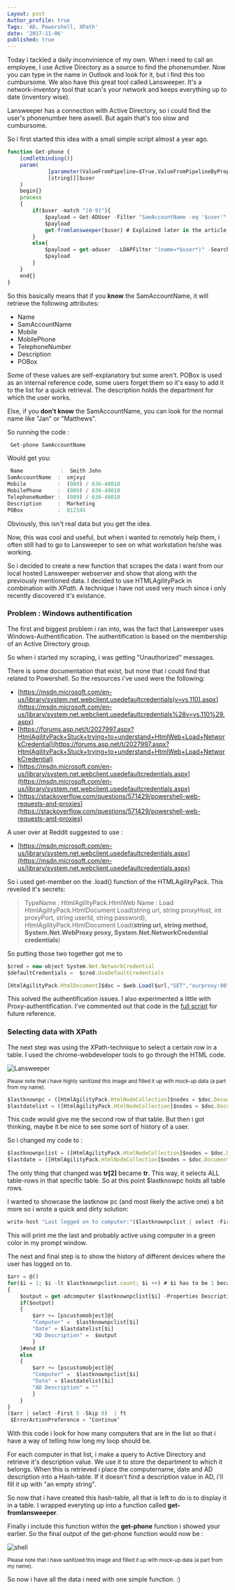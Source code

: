 ```yaml
---
Layout: post
Author_profile: true
Tags: 'AD, Powershell, XPath'
date: '2017-11-06'
published: true
---
```

Today i tackled a daily inconvinience of my own.
When i need to call an employee, I use Active Directory as a source to find the phonenumber.
Now you can type in the name in Outlook and look for it, but i find this too cumbursome.
We also have this great tool called Lansweeper. It's a network-inventory tool that scan's your network and keeps everything up to date (inventory wise).

Lansweeper has a connection with Active Directory, so i could find the user's phonenumber here aswell.
But again that's too slow and cumbursome.

So i first started this idea with a small simple script almost a year ago.

```javascript
function Get-phone {
    [cmdletbinding()]
    param(
             [parameter(ValueFromPipeline=$True,ValueFromPipelineByPropertyName=$True)]
             [string[]]$user
    )
    begin{}
    process
	{
        if($user -match "[0-9]"){
            $payload = Get-ADUser -Filter "SamAccountName -eq '$user'" -SearchBase "OU=workers,OU=Account,OU=Company,OU=Departments,DC=domain,DC=com" -prop TelephoneNumber, Mobile, MobilePhone,Description,mail,givenname,pobox   | Select Name, SamAccountName, Mobile, MobilePhone, TelephoneNumber,Description,POBox| sort Name
            $payload
            get-fromlansweeper($user) # Explained later in the article
        }
        else{
            $payload = get-aduser  -LDAPFilter "(name=*$user*)" -SearchBase "OU=workers,OU=Account,OU=Company,OU=Departments,DC=domain,DC=com" -prop TelephoneNumber, Mobile, MobilePhone , Description,mail,POBox | Select Name,SamAccountName,Mobile, MobilePhone, TelephoneNumber,Description,POBox | sort Name
            $payload
        }
    }
    end{}
}
```
So this basically means that if you **know** the SamAccountName, it will retrieve the following attributes:
- Name
- SamAccountName
- Mobile
- MobilePhone
- TelephoneNumber
- Description
- POBox

Some of these values are self-explanatory but some aren't. POBox is used as an internal reference code, some users forget them so it's easy to add it to the list for a quick retrieval.
The description holds the department for which the user works.

Else, if you **don't know** the SamAccountName, you can look for the normal name like "Jan" or "Matthews".

So running the code :
```javascript
 Get-phone SamAccountName
 ```
 Would get you:

```javascript
 Name            :  Smith John
SamAccountName  :  smjxyz
Mobile          :  (089) / 636-48018
MobilePhone     :  (089) / 636-48018
TelephoneNumber :  (089) / 636-48018
Description     :  Marketing
POBox           :  012345
 ```
 Obviously, this isn't real data but you get the idea.

 Now, this was cool and useful, but when i wanted to remotely help them, i often still had to go to Lansweeper to see on what workstation he/she was working.

 So i decided to create a new function that scrapes the data i want from our local hosted Lansweeper webserver and show that along with the previously mentioned data.
 I decided to use HTMLAgilityPack in combination with *XPath*. A technique i have not used very much since i only recently discovered it's existance.

### Problem : Windows authentification

 The first and biggest problem i ran into, was the fact that Lansweeper uses Windows-Authentification.
 The authentification is based on the membership of an Active Directory group.

 So when i started my scraping, i was getting "Unauthorized" messages.

 There is some documentation that exist, but none that i could find that related to Powershell.
 So the resources i've used were the following:

- [https://msdn.microsoft.com/en-us/library/system.net.webclient.usedefaultcredentials(v=vs.110).aspx](https://msdn.microsoft.com/en-us/library/system.net.webclient.usedefaultcredentials%28v=vs.110%29.aspx)
- [https://forums.asp.net/t/2027997.aspx?HtmlAgilityPack+Stuck+trying+to+understand+HtmlWeb+Load+NetworkCredential](https://forums.asp.net/t/2027997.aspx?HtmlAgilityPack+Stuck+trying+to+understand+HtmlWeb+Load+NetworkCredential)
- [https://msdn.microsoft.com/en-us/library/system.net.webclient.usedefaultcredentials.aspx](https://msdn.microsoft.com/en-us/library/system.net.webclient.usedefaultcredentials.aspx)
- [https://stackoverflow.com/questions/571429/powershell-web-requests-and-proxies](https://stackoverflow.com/questions/571429/powershell-web-requests-and-proxies)

A user over at Reddit suggested to use :
- [https://msdn.microsoft.com/en-us/library/system.net.webclient.usedefaultcredentials.aspx](https://msdn.microsoft.com/en-us/library/system.net.webclient.usedefaultcredentials.aspx)

So i used get-member on the .load() function of the HTMLAgilityPack. This reveiled it's secrets:

>TypeName   : HtmlAgilityPack.HtmlWeb
Name       : Load
HtmlAgilityPack.HtmlDocument Load(string url, string proxyHost, int proxyPort, string userId, string password),
HtmlAgilityPack.HtmlDocument Load(**string url, string method, System.Net.WebProxy proxy, System.Net.NetworkCredential credentials**)

So putting those two together got me to
```javascript
$cred = new-object System.Net.NetworkCredential
$defaultCredentials =  $cred.UseDefaultCredentials

[HtmlAgilityPack.HtmlDocument]$doc = $web.Load($url,"GET","ourproxy:80",$defaultCredentials)
 ```
This solved the authentification issues. I also experimented a little with Proxy-authentification.
I've commented out that code in the [full script]() for future reference.

### Selecting data with XPath
The next step was using the XPath-technique to select a certain row in a table. I used the chrome-webdeveloper tools to go through the HTML code.

![Lansweeper]({{site.baseurl}}/assets/images/xpathscraping/lansweeper.PNG)

<sup> Please note that i have highly sanitized this image and filled it up with mock-up data (a part from my name).<sup>

```javascript
$lastknownpc = ([HtmlAgilityPack.HtmlNodeCollection]$nodes = $doc.DocumentNode.SelectNodes("//html[1]/body[1]//div[@id='Maincontent']//td[@id = 'usercontent']//table[5]//tr[2]//td[3]")).innerText
$lastdatelist = ([HtmlAgilityPack.HtmlNodeCollection]$nodes = $doc.DocumentNode.SelectNodes("//html[1]/body[1]//div[@id='Maincontent']//td[@id = 'usercontent']//table[$td]//tr//td[2]")).innerText
 ```
This code would give me the second row of that table. But then i got thinking, maybe it be nice to see some sort of history of a user.

So i changed my code to :

```javascript
$lastknownpclist = ([HtmlAgilityPack.HtmlNodeCollection]$nodes = $doc.DocumentNode.SelectNodes("//html[1]/body[1]//div[@id='Maincontent']//td[@id = 'usercontent']//table[$td]//tr//td[3]")).innerText
$lastdate = ([HtmlAgilityPack.HtmlNodeCollection]$nodes = $doc.DocumentNode.SelectNodes("//html[1]/body[1]//div[@id='Maincontent']//td[@id = 'usercontent']//table[5]//tr[2]//td[2]")).innerText
 ```
 The only thing that changed was **tr[2]** became **tr**. This way, it selects ALL table-rows in that specific table. So at this point $lastknowpc holds all table rows.

 I wanted to showcase the lastknow pc (and most likely the active one) a bit more so i wrote a quick and dirty solution:

```javascript
write-host "Last logged on to computer:"($lastknownpclist | select -First 1 -Skip 1)"@"($lastdatelist | select -First 1 -Skip 1)  -ForegroundColor Green
```
This will print me the last and probably active using computer in a green color in my prompt window.

The next and final step is to show the history of different devices where the user has logged on to.

```javascript
$arr = @()
for($i = 1; $i -lt $lastknownpclist.count; $i ++) # $i has to be 1 because of the TH (table-header)
{
	$output = get-adcomputer $lastknownpclist[$i] -Properties Description | select -ExpandProperty Description
	if($output)
	{
		$arr += [pscustomobject]@{
		"Computer" =  $lastknownpclist[$i]
		"Date" = $lastdatelist[$i]
		"AD Description" =  $output
		}
	}#end if
	else
	{
		$arr += [pscustomobject]@{
		"Computer" =  $lastknownpclist[$i]
		"Date" = $lastdatelist[$i]
		"AD Description" = ""
		}
	}
}
($arr | select -First 5 -Skip 0)  | ft
 $ErrorActionPreference = ‘Continue’
```
With this code i look for how many computers that are in the list so that i have a way of telling how long my loop should be.

For each computer in that list, i make a query to Active Directory and retrieve it's description value. We use it to store the department to which it belongs.
When this is retrieved i place the computername, date and AD description into a Hash-table.
If it doesn't find a description value in AD, i'll fill it up with "an empty string".

So now that i have created this hash-table, all that is left to do is to display it in a table.
I wrapped everyting up into a function called **get-fromlansweeper**.

Finally i include this function within the **get-phone** function i showed your earlier.
So the final output of the get-phone function would now be :

![shell]({{site.baseurl}}/assets/images/xpathscraping/shell.png)

<sup> Please note that i have sanitized this image and filled it up with mock-up data (a part from my name).</sup>

So now i have all the data i need with one simple function. :)
